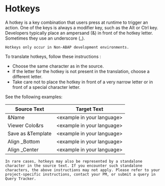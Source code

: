 # Hotkeys

A hotkey is a key combination that users press at runtime to trigger an action. One of the keys is always a modifier key, such as the Alt or Ctrl key. Developers typically place an ampersand (&) in front of the hotkey letter. Sometimes they use an underscore (_).

    Hotkeys only occur in Non-ABAP development environments.

To translate hotkeys, follow these instructions <may be adapted for your language>:

* Choose the same character as in the source.
* If the letter for the hotkey is not present in the translation, choose a different letter.
* Take care not to place the hotkey in front of a very narrow letter or in front of a special character letter.

See the following examples:

Source Text | Target Text
----------- | -----------
&Name | \<example in your language\>
Viewer Colo&rs | \<example in your language\>
Save as &Template | \<example in your language\>
Align _Bottom | \<example in your language\>
Align _Center | \<example in your language\>

    In rare cases, hotkeys may also be represented by a standalone character in the source text. If you encounter such standalone characters, the above instructions may not apply. Please refer to your project-specific instructions, contact your PM, or submit a query in Query Tracker.

